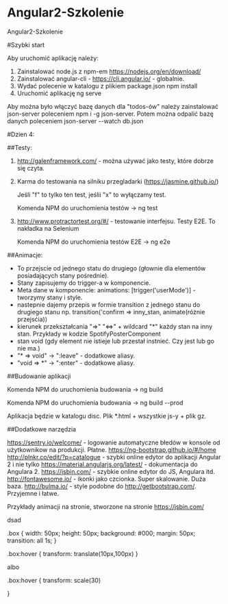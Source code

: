 # Angular2-Szkolenie
Angular2-Szkolenie

#Szybki start 

Aby uruchomić aplikację należy:

1. Zainstalować node.js z npm-em https://nodejs.org/en/download/
2. Zainstalować angular-cli - https://cli.angular.io/ -  globalnie.
3. Wydać polecenie w katalogu z plikiem package.json npm install
4. Uruchomić aplikację ng serve

Aby można było włączyć bazę danych dla "todos-ów" należy zainstalować json-server poleceniem npm i -g json-server.
Potem można odpalić bazę danych poleceniem json-server --watch db.json


#Dzien 4:

##Testy:

1. http://galenframework.com/ - można używać jako testy, które dobrze się czyta.
2. Karma do testowania na silniku przegladarki (https://jasmine.github.io/)
   
   Jeśli "f" to tylko ten test, jeślii "x" to wyłączamy test.

   Komenda NPM do uruchomienia testów -> ng test

3. http://www.protractortest.org/#/ - testowanie interfejsu. Testy E2E. To nakładka na Selenium

   Komenda NPM do uruchomienia testów E2E -> ng e2e

##Animacje:

- To przejscie od jednego statu do drugiego (głownie dla elementów posiadających stany pośrednie).
- Stany zapisujemy do trigger-a w komponencie.
- Meta dane w komponencie: animations: [trigger('userMode')] - tworzymy stany i style.
- nastepnie dajemy przepis w formie transition z jednego stanu do drugiego stanu np. transition('confirm => inny_stan, animate(różnie przejsćia))
- kierunek przekształcania "=>" "<=>" + wildcard "*" każdy stan na inny stan. Przykłady w kodzie SpotifyPosterComponent
- stan void (gdy element nie istieje lub przestał instnieć. Czy jest lub go nie ma.)
- "* => void" -> ":leave" - dodatkowe aliasy.
- "void => *" -> ":enter" - dodatkowe aliasy.

##Budowanie aplikacji


Komenda NPM do uruchomienia budowania -> ng build

Komenda NPM do uruchomienia budowania -> ng build --prod

Aplikacja będzie w katalogu disc. 
Plik *.html + wszystkie js-y + plik gz.

##Dodatkowe narzędzia

https://sentry.io/welcome/ - logowanie automatyczne błedów w konsole od użytkownikow na produkcji. Płatne.
https://ng-bootstrap.github.io/#/home
http://plnkr.co/edit/?p=catalogue - szybki online edytor do aplikacji Angular 2 i nie tylko
https://material.angularjs.org/latest/ - dokumentacja do Angulara 2.
https://jsbin.com/ - szybkie online edytor do JS, Angulara itd.
http://fontawesome.io/ - ikonki jako czcionka. Super skalowanie. Duża baza.
http://bulma.io/ - style podobne do http://getbootstrap.com/. Przyjemne i łatwe.


Przykłady animacji na stronie, stworzone na stronie https://jsbin.com/

<!DOCTYPE html>
<html>
<head>
  <meta charset="utf-8">
  <meta name="viewport" content="width=device-width">
  <title>JS Bin</title>
</head>
<body>
  <div class="box"></div>
  <div class="box1">dsad</div>

</body>
</html>


.box {
  width: 50px;
  height: 50px;
  background: #000;
  margin: 50px;
  transition: all 1s;
}

.box:hover {
  transform: translate(10px,100px)
}

albo

.box:hover {
  transform: scale(30)
    
}









 


